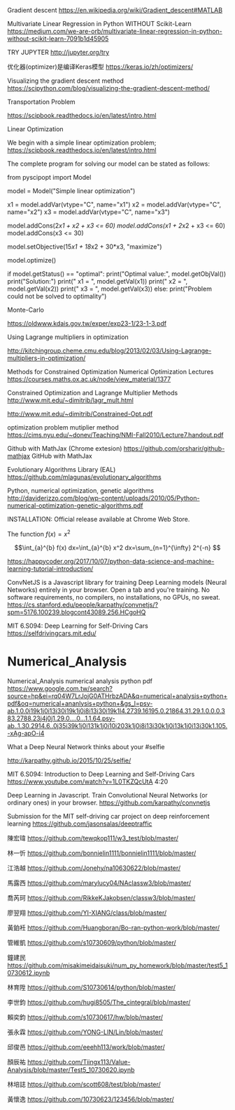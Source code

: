 Gradient descent
https://en.wikipedia.org/wiki/Gradient_descent#MATLAB

Multivariate Linear Regression in Python WITHOUT Scikit-Learn
https://medium.com/we-are-orb/multivariate-linear-regression-in-python-without-scikit-learn-7091b1d45905

TRY JUPYTER
http://jupyter.org/try

优化器(optimizer)是编译Keras模型
https://keras.io/zh/optimizers/

Visualizing the gradient descent method
https://scipython.com/blog/visualizing-the-gradient-descent-method/


Transportation Problem

https://scipbook.readthedocs.io/en/latest/intro.html

Linear Optimization


We begin with a simple linear optimization problem; 
https://scipbook.readthedocs.io/en/latest/intro.html


The complete program for solving our model can be stated as follows:

from pyscipopt import Model

model = Model("Simple linear optimization")

x1 = model.addVar(vtype="C", name="x1")
x2 = model.addVar(vtype="C", name="x2")
x3 = model.addVar(vtype="C", name="x3")

model.addCons(2*x1 + x2 + x3 <= 60)
model.addCons(x1 + 2*x2 + x3 <= 60)
model.addCons(x3 <= 30)

model.setObjective(15*x1 + 18*x2 + 30*x3, "maximize")

model.optimize()

if model.getStatus() == "optimal":
    print("Optimal value:", model.getObjVal())
    print("Solution:")
    print("  x1 = ", model.getVal(x1))
    print("  x2 = ", model.getVal(x2))
    print("  x3 = ", model.getVal(x3))
else:
    print("Problem could not be solved to optimality")


Monte-Carlo

https://oldwww.kdais.gov.tw/exper/exp23-1/23-1-3.pdf

Using Lagrange multipliers in optimization

http://kitchingroup.cheme.cmu.edu/blog/2013/02/03/Using-Lagrange-multipliers-in-optimization/


Methods for Constrained Optimization
Numerical Optimization Lectures
https://courses.maths.ox.ac.uk/node/view_material/1377

Constrained Optimization and Lagrange Multiplier Methods
http://www.mit.edu/~dimitrib/lagr_mult.html

http://www.mit.edu/~dimitrib/Constrained-Opt.pdf

optimization problem mutiplier method
https://cims.nyu.edu/~donev/Teaching/NMI-Fall2010/Lecture7.handout.pdf

Github with MathJax (Chrome extesion) https://github.com/orsharir/github-mathjax GitHub with MathJax

Evolutionary Algorithms Library (EAL)
https://github.com/mlagunas/evolutionary_algorithms

Python, numerical optimization,
genetic algorithms
http://daviderizzo.com/blog/wp-content/uploads/2010/05/Python-numerical-optimization-genetic-algorithms.pdf


INSTALLATION:
Official release available at Chrome Web Store.

The function $f(x)=x^2$ 

$$\int_{a}^{b} f(x) dx=\int_{a}^{b} x^2 dx=\sum_{n=1}^{\infty} 2^{-n}  $$


https://happycoder.org/2017/10/07/python-data-science-and-machine-learning-tutorial-introduction/


ConvNetJS is a Javascript library for training Deep Learning models (Neural Networks) entirely in your browser. Open a tab and you're training. No software requirements, no compilers, no installations, no GPUs, no sweat.
https://cs.stanford.edu/people/karpathy/convnetjs/?spm=5176.100239.blogcont43089.256.HCgoHQ

MIT 6.S094: Deep Learning for Self-Driving Cars
https://selfdrivingcars.mit.edu/

# Numerical_Analysis
Numerical_Analysis
numerical analysis python pdf
https://www.google.com.tw/search?source=hp&ei=rq04W7LrJojG0ATHrbzADA&q=numerical+analysis+python+pdf&oq=numerical+ananlysis+python+&gs_l=psy-ab.1.0.0i19k1j0i13i30i19k1j0i8i13i30i19k1l4.2739.16195.0.21864.31.29.1.0.0.0.383.2788.23j4j0j1.29.0....0...1.1.64.psy-ab..1.30.2914.6..0j35i39k1j0i131k1j0i10i203k1j0i8i13i30k1j0i13k1j0i13i30k1.105.-xAg-apO-i4

What a Deep Neural Network thinks about your #selfie

http://karpathy.github.io/2015/10/25/selfie/

MIT 6.S094: Introduction to Deep Learning and Self-Driving Cars
https://www.youtube.com/watch?v=1L0TKZQcUtA   4:20

Deep Learning in Javascript. Train Convolutional Neural Networks (or ordinary ones) in your browser.
https://github.com/karpathy/convnetjs
             
Submission for the MIT self-driving car project on deep reinforcement learning
https://github.com/jasonsalas/deeptraffic

陳宏瑋   https://github.com/tewqkop111/w3_test/blob/master/

林一忻   https://github.com/bonnielin1111/bonnielin1111/blob/master/

江浩越   https://github.com/Jonehy/na10630622/blob/master/
             
馬露西   https://github.com/marylucy04/NAclassw3/blob/master/           

喬芮珂   https://github.com/RikkeKJakobsen/classw3/blob/master/

廖翌翔   https://github.com/YI-XIANG/class/blob/master/

黃鉑衽   https://github.com/Huangboran/Bo-ran-python-work/blob/master/

管維凱   https://github.com/s10730609/python/blob/master/
       
鐘建民   https://github.com/misakimeidaisuki/num_py_homework/blob/master/test5_10730612.ipynb

林育陞   https://github.com/S10730614/python/blob/master/

李世鈞   https://github.com/hugi8505/The_cintegral/blob/master/

賴奕鈞   https://github.com/s10730617/hw/blob/master/

張永霖   https://github.com/YONG-LIN/Lin/blob/master/

邱俊邑   https://github.com/eeehh113/work/blob/master/

顏辰祐   https://github.com/Tiingx113/Value-Analysis/blob/master/Test5_10730620.ipynb

林培誌   https://github.com/scott608/test/blob/master/

黃懷逸   https://github.com/10730623/123456/blob/master/             
